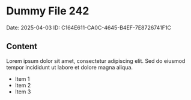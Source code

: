 # Dummy File 242

Date: 2025-04-03
ID: C164E611-CA0C-4645-B4EF-7E8726741F1C

## Content

Lorem ipsum dolor sit amet, consectetur adipiscing elit.
Sed do eiusmod tempor incididunt ut labore et dolore magna aliqua.

* Item 1
* Item 2
* Item 3
